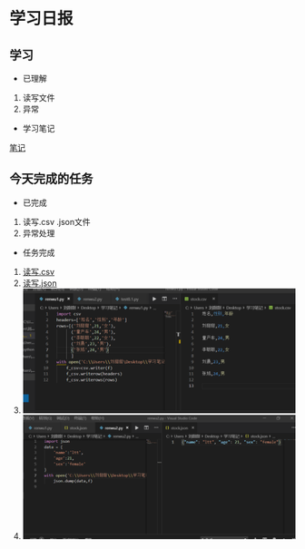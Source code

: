 # 学习日报

## 学习

* 已理解
1. 读写文件
2. 异常


* 学习笔记

[笔记](https://github.com/liutiantian1234/test3/blob/master/8.1.md)

## 今天完成的任务

* 已完成
1. 读写.csv .json文件
2. 异常处理

* 任务完成

1. [读写.csv](https://github.com/liutiantian1234/test3/blob/master/renwu1.py)
2. [读写.json](https://github.com/liutiantian1234/test3/blob/master/renwu2.py)
3. ![](https://github.com/liutiantian1234/test3/blob/master/8.1python1.png)
4. ![](https://github.com/liutiantian1234/test3/blob/master/8.31python2.png)
